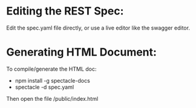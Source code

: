
# Editing the REST Spec:
Edit the spec.yaml file directly, or use a live editor like the swagger editor. 

# Generating HTML Document:
To compile/generate the HTML doc:
  - npm install -g spectacle-docs
  - spectacle -d spec.yaml

Then open the file /public/index.html

